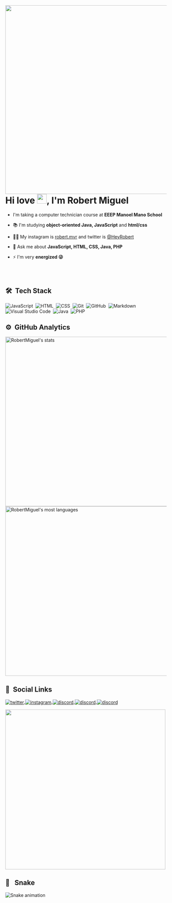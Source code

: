 
<img align="right" height="590em" src="https://raw.githubusercontent.com/gist/RobertMiguel/98ab26ec0029f35666d05bc25e6bf544/raw/d657911b330ae36a2d1cffa3453e403fd98d8374/githubcast.svg"/>
<h1 align="left">Hi love <img src="https://raw.githubusercontent.com/kaueMarques/kaueMarques/master/hi.gif" width="30px">, I'm Robert Miguel</h1>


- I'm taking a computer technician course at **EEEP Manoel Mano School**

- 📚 I'm studying **object-oriented Java, JavaScript** and **html/css**

- 👨‍💻 My instagram is [robert.mvr](https://www.instagram.com/robert.mvr/) and twitter is [@HeyRobert](https://twitter.com/HeyRoberti)

- 💬 Ask me about **JavaScript, HTML, CSS, Java, PHP**

- ⚡ I'm very **energized 😜**

</br></br>

## 🛠 &nbsp;Tech Stack

![JavaScript](https://img.shields.io/badge/-JavaScript-05122A?style=flat&logo=javascript)&nbsp;
![HTML](https://img.shields.io/badge/-HTML-05122A?style=flat&logo=HTML5)&nbsp;
![CSS](https://img.shields.io/badge/-CSS-05122A?style=flat&logo=CSS3&logoColor=1572B6)&nbsp;
![Git](https://img.shields.io/badge/-Git-05122A?style=flat&logo=git)&nbsp;
![GitHub](https://img.shields.io/badge/-GitHub-05122A?style=flat&logo=github)&nbsp;
![Markdown](https://img.shields.io/badge/-Markdown-05122A?style=flat&logo=markdown)&nbsp;
![Visual Studio Code](https://img.shields.io/badge/-Visual%20Studio%20Code-05122A?style=flat&logo=visual-studio-code&logoColor=007ACC)&nbsp;
![Java](https://img.shields.io/badge/-Java-05122A?style=flat&logo=java)&nbsp;
![PHP](https://img.shields.io/badge/-php-05122A?style=flat&logo=php)

## ⚙️ &nbsp;GitHub Analytics

<p align="left">
<img width="530em" src="https://github-readme-stats.vercel.app/api?username=RobertMiguel&show_icons=true&theme=tokyonight" alt="RobertMiguel's stats"/>
<img width="530em" src="https://github-readme-stats.vercel.app/api/top-langs/?username=RobertMiguel&layout=compact&theme=tokyonight" alt="RobertMiguel's most languages"/>
</p>

##  🤴 &nbsp;Social Links

<a href="https://twitter.com/HeyRoberti" target="_blank">
  <img align="center" src="https://img.shields.io/badge/-HeyRoberti-05122A?style=flat&logo=twitter" alt="twitter"/>  
</a>
<a href="https://instagram.com/robert.mvr" target="_blank">
 <img align="center" src="https://img.shields.io/badge/-robert.mvr-05122A?style=flat&logo=instagram" alt="instagram"/>
</a>
<a href="https://discord.gg/Fs6uRX7NQB" target="_blank"">
  <img align="center" src="https://img.shields.io/badge/-RobertDrifter-05122A?style=flat&logo=discord" alt="discord"/>
</a>
<a href="https://mail.google.com/mail/u/0/#inbox" target="_blank"">
  <img align="center" src="https://img.shields.io/badge/-robertresende9@gmail.com-05122A?style=flat&logo=gmail" alt="discord"/>
</a>
</a>
<a href="">
  <img align="center" src="https://img.shields.io/badge/-Robert%20Miguel-05122A?style=flat&logo=whatsapp" alt="discord"/>
</a>
</p>
<img width="500em" src="https://github-readme-twitter-gazf.vercel.app/api?id=HeyRoberti&layout=wide&show_reply=off&show_retweet=off" />

##  🐍 &nbsp; Snake

![Snake animation](https://github.com/RobertMiguel/RobertMiguel/blob/output/github-contribution-grid-snake.svg)
